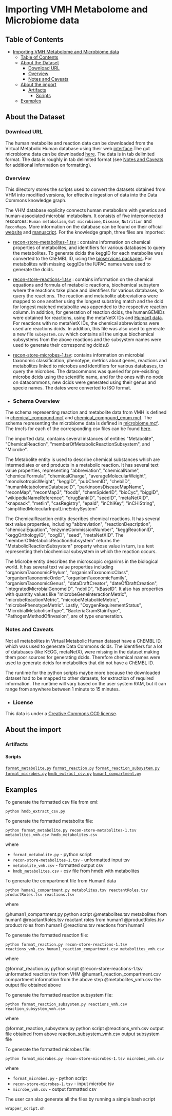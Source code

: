# Importing VMH Metabolome and Microbiome data

## Table of Contents

- [Importing VMH Metabolome and Microbiome data](#importing-vmh-metabolome-and-microbiome-data)
  - [Table of Contents](#table-of-contents)
  - [About the Dataset](#about-the-dataset)
    - [Download URL](#download-url)
    - [Overview](#overview)
    - [Notes and Caveats](#notes-and-caveats)
  - [About the import](#about-the-import)
    - [Artifacts](#artifacts)
      - [Scripts](#scripts)
  - [Examples](#examples)

## About the Dataset

### Download URL

The human metabolite and reaction data can be downloaded from the Virtual Metabolic Human database using their web [interface](https://www.vmh.life/#human/all).The gut microbiome data can be downloaded [here](https://www.vmh.life/#microbes/search). The data is in tab delimited format. The data is roughly in tab delimited format (see [Notes and Caveats](#notes-and-caveats) for additional information on formatting).

### Overview

This directory stores the scripts used to convert the datasets obtained from VHM into modified versions, for effective ingestion of data into the Data Commons knowledge graph.

The VHM database explicity connects human metabolism with genetics and human-associated microbial metabolism. It consists of five interconnected resources: `Human metabolism`, `Gut microbiome`, `Disease`, `Nutrition` and `ReconMaps`. More information on the database can be found on their official [website](https://www.vmh.life/#home) and [manuscript](https://academic.oup.com/nar/article/47/D1/D614/5146204).
For the knowledge graph, three files are imported:

- <u>recon-store-metabolites-1.tsv</u> : contains information on chemical properties of metabolites, and identifiers for various databases to query the metabolites. To generate dcids the keggID for each metabolite was converted to the ChEMBL ID, using the [bioservices packages](https://bioservices.readthedocs.io/en/master/compound_tutorial.html). For metabolites with missing keggIDs the IUPAC names were used to generate the dcids.
- <u>recon-store-reactions-1.tsv</u> : contains information on the chemical equations and formula of metabolic reactions, biochemical subsytem where the reactions take place and identifiers for various databases, to query the reactions. The reaction and metabolite abbreviations were mapped to one another using the longest substring match and the dcid for longest matched metabolite was appended to the respective reaction column. In addition, for generation of reaction dcids, the humanGEMIDs were obtained for reactions, using the metaNetX IDs and [Human1 data](https://raw.githubusercontent.com/khoahoang1891999/Importing-Human1-data/main/data/reactions.tsv). For reactions with no metaNetX IDs, the chemical abbreviations were used are reactions dcids.
  In addition, this file was also used to generate a new file `subsystem.csv` which contains all the unique biochemical subsystems from the above reactions and the subsystem names were used to generate their corresponding dcids.ß
- <u>recon-store-microbes-1.tsv</u>: contains information on microbial taxonomic classification, phenotype, metrics about genes, reactions and metabolites linked to microbes and identifiers for various databases, to query the microbes. The datacommons was queried for pre-exisiting microbe dcids using the scientific name, and for the ones with no node on datacommons, new dcids were generated using their genus and specie names. The dates were converted to ISO format.

- ### Schema Overview

The schema representing reaction and metabolite data from VMH is defined in [chemical_compound.mcf](https://github.com/datacommonsorg/schema/blob/main/biomedical_schema/chemical_compound.mcf) and [chemical_compound_enum.mcf](https://github.com/datacommonsorg/schema/blob/main/biomedical_schema/chemical_compound_enum.mcf). The schema representing the microbiome data is defined in [microbiome.mcf](https://github.com/suhana13/ISB-project/blob/main/combined_list.mcf). The tmcfs for each of the corresponding csv files can be found [here](https://github.com/suhana13/data/tree/add_Virtual_metabolic_human_data/scripts/biomedical/VirtualMetabolicHuman/tmcf).

The imported data, contains several instances of entities "Metabolite", "ChemicalReaction", "memberOfMetabolicReactionSubsystem", and "Microbe".

The Metabolite entity is used to describe chemical substances which are intermediates or end products in a metabolic reaction. It has several text value properties, representing "abbreviation", "chemicalName", "chemicalFormula", "chemicalCharge", "averageMolecularWeight", "monoIsotropicWeight", "keggID", "pubChemID", "chebiID", "humanMetabolomeDatabaseID", "parkinsonsDiseaseMapName", "reconMap", "reconMap3", "foodb", "chemSpiderID", "bioCyc", "biggID", "wikipediaNameReference", "drugBankID", "seedID", "metaNetXID", "knapsack", "metlin", "casRegistry", "epaId", "inChIKey", "inCHIString", "simplifiedMolecularInputLineEntrySystem"

The ChemicalReaction entity describes chemical reactions. It has several text value properties, including "abbreviation", "reactionDescription", "chemicalEquation", "enzymeCommissionNumber", "keggReactionID", "keggOrthologyID", "cogID", "seed", "metaNetXID". The "memberOfMetabolicReactionSubsystem" returns the "MetabolicReactionSubsystem" property whose value in turn, is a text representing theh biochemical subsystem in which the reaction occurs.

The Microbe entity describes the microscopic organims in the biological world. It has several text value properties including "organismTaxonomicPhylum", "organismTaxonomicClass", "organismTaxonomicOrder", "organismTaxonomicFamily", "organismTaxonomicGenus", "dataDraftCreator", "dateOfDraftCreation", "integratedMicrobialGenomeID", "ncbiID", "kBaseID". It also has properties with quantity values like "microbeGeneInteractionMetric", "microbeReactionMetric", "microbeMetaboliteMetric", "microbePhenotypeMetric". Lastly, "OxygenRequirementStatus", "MicrobialMetabolismType", "BacteriaGramStainType", "PathogenMethodOfInvasion", are of type enumeration.

### Notes and Caveats

Not all metabolites in Virtual Metabolic Human dataset have a ChEMBL ID, which was used to generate Data Commons dcids. The identifiers for a lot of databases (like KEGG, metaNetX), were missing in the dataset making them poor sources for generating dcids. Therefore chemical names were used to generate dcids for metabolites that did not have a ChEMBL ID.

The runtime for the python scripts maybe more because the downloaded dataset had to be mapped to other datasets, for extraction of required information. The runtime will vary based on the user system RAM, but it can range from anywhere between 1 minute to 15 minutes.

- ### License

This data is under a [Creative Commons CC0 license](https://creativecommons.org/publicdomain/zero/1.0/).

## About the import

### Artifacts

#### Scripts

[`format_metabolite.py`](format_metabolite.py)
[`format_reaction.py`](format_reaction.py)
[`format_reaction_subsystem.py`](format_reaction_subsystem.py)
[`format_microbes.py`](format_microbes.py)
[`hmdb_extract_csv.py`](hmdb_extract_csv.py)
[`human1_compartment.py`](human1_compartment.py)

## Examples

To generate the formatted csv file from xml:

```
python hmdb_extract_csv.py
```

To generate the formatted metabolite file:

```
python format_metabolite.py recon-store-metabolites-1.tsv metabolites_vmh.csv hmdb_metabolites.csv
```

where

- `format_metabolite.py` - python script
- `recon-store-metabolites-1.tsv` - unformatted input tsv
- `metabolite_vmh.csv` - formatted output csv
- `hmdb_metabolites.csv` - csv file from hmdb with metabolites

To generate the compartment file from Human1 data

```
python human1_compartment.py metabolites.tsv reactantRoles.tsv productRoles.tsv reactions.tsv
```

where

@human1_compartment.py python script
@metabolites.tsv metabolites from human1
@reactantRoles.tsv reactant roles from human1
@productRoles.tsv product roles from human1
@reactions.tsv reactions from human1

To generate the formatted reaction file:

```
python format_reaction.py recon-store-reactions-1.tsv reactions_vmh.csv human1_reaction_compartment.csv metabolites_vmh.csv
```

where

@format_reaction.py python script
@recon-store-reactions-1.tsv unformatted reaction tsv from VHM
@human1_reaction_compartment.csv compartment information from the above step
@metabolites_vmh.csv the output file obtained above

To generate the formatted reaction subsystem file:

```
python format_reaction_subsystem.py reactions_vmh.csv reaction_subsystem_vmh.csv
```

where

@format_reaction_subsystem.py python script
@reactions_vmh.csv output file obtained from above
reaction_subsystem_vmh.csv output subsystem file

To generate the formatted microbes file:

```
python format_microbes.py recon-store-microbes-1.tsv microbes_vmh.csv
```

where

- `format_microbes.py` - python script
- `recon-store-microbes-1.tsv` - input microbe tsv
- `microbe_vmh.csv` - output formatted csv

The user can also generate all the files by running a simple bash script

```
wrapper_script.sh
```
